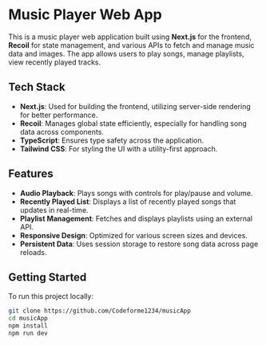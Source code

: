 # Music Player Web App

This is a music player web application built using **Next.js** for the frontend, **Recoil** for state management, and various APIs to fetch and manage music data and images. The app allows users to play songs, manage playlists, view recently played tracks.

## Tech Stack

- **Next.js**: Used for building the frontend, utilizing server-side rendering for better performance.
- **Recoil**: Manages global state efficiently, especially for handling song data across components.
- **TypeScript**: Ensures type safety across the application.
- **Tailwind CSS**: For styling the UI with a utility-first approach.

## Features

- **Audio Playback**: Plays songs with controls for play/pause and volume.
- **Recently Played List**: Displays a list of recently played songs that updates in real-time.
- **Playlist Management**: Fetches and displays playlists using an external API.
- **Responsive Design**: Optimized for various screen sizes and devices.
- **Persistent Data**: Uses session storage to restore song data across page reloads.

## Getting Started

To run this project locally:

```bash
git clone https://github.com/Codeforme1234/musicApp
cd musicApp
npm install
npm run dev
